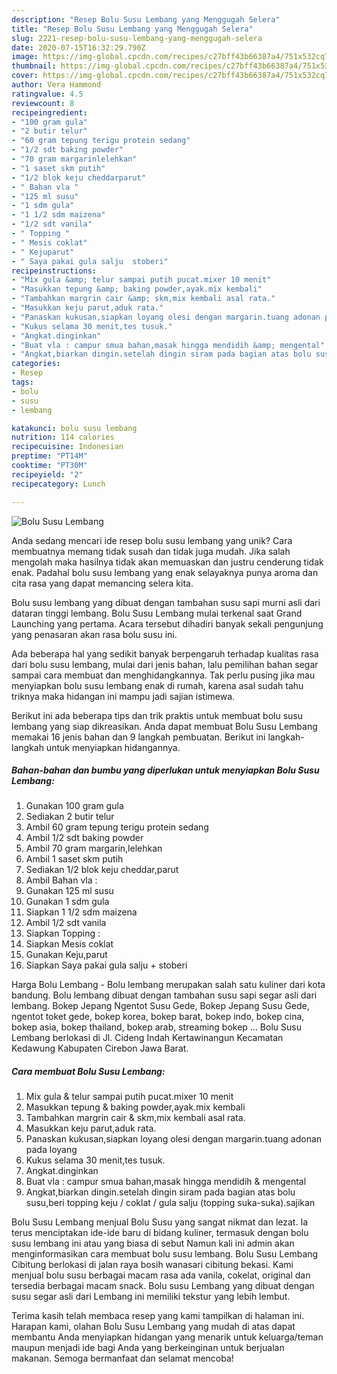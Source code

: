 ```yaml
---
description: "Resep Bolu Susu Lembang yang Menggugah Selera"
title: "Resep Bolu Susu Lembang yang Menggugah Selera"
slug: 2221-resep-bolu-susu-lembang-yang-menggugah-selera
date: 2020-07-15T16:32:29.790Z
image: https://img-global.cpcdn.com/recipes/c27bff43b66387a4/751x532cq70/bolu-susu-lembang-foto-resep-utama.jpg
thumbnail: https://img-global.cpcdn.com/recipes/c27bff43b66387a4/751x532cq70/bolu-susu-lembang-foto-resep-utama.jpg
cover: https://img-global.cpcdn.com/recipes/c27bff43b66387a4/751x532cq70/bolu-susu-lembang-foto-resep-utama.jpg
author: Vera Hammond
ratingvalue: 4.5
reviewcount: 8
recipeingredient:
- "100 gram gula"
- "2 butir telur"
- "60 gram tepung terigu protein sedang"
- "1/2 sdt baking powder"
- "70 gram margarinlelehkan"
- "1 saset skm putih"
- "1/2 blok keju cheddarparut"
- " Bahan vla "
- "125 ml susu"
- "1 sdm gula"
- "1 1/2 sdm maizena"
- "1/2 sdt vanila"
- " Topping "
- " Mesis coklat"
- " Kejuparut"
- " Saya pakai gula salju  stoberi"
recipeinstructions:
- "Mix gula &amp; telur sampai putih pucat.mixer 10 menit"
- "Masukkan tepung &amp; baking powder,ayak.mix kembali"
- "Tambahkan margrin cair &amp; skm,mix kembali asal rata."
- "Masukkan keju parut,aduk rata."
- "Panaskan kukusan,siapkan loyang olesi dengan margarin.tuang adonan pada loyang"
- "Kukus selama 30 menit,tes tusuk."
- "Angkat.dinginkan"
- "Buat vla : campur smua bahan,masak hingga mendidih &amp; mengental"
- "Angkat,biarkan dingin.setelah dingin siram pada bagian atas bolu susu,beri topping keju / coklat / gula salju (topping suka-suka).sajikan"
categories:
- Resep
tags:
- bolu
- susu
- lembang

katakunci: bolu susu lembang 
nutrition: 114 calories
recipecuisine: Indonesian
preptime: "PT14M"
cooktime: "PT30M"
recipeyield: "2"
recipecategory: Lunch

---
```



![Bolu Susu Lembang](https://img-global.cpcdn.com/recipes/c27bff43b66387a4/751x532cq70/bolu-susu-lembang-foto-resep-utama.jpg)

Anda sedang mencari ide resep bolu susu lembang yang unik? Cara membuatnya memang tidak susah dan tidak juga mudah. Jika salah mengolah maka hasilnya tidak akan memuaskan dan justru cenderung tidak enak. Padahal bolu susu lembang yang enak selayaknya punya aroma dan cita rasa yang dapat memancing selera kita.

Bolu susu lembang yang dibuat dengan tambahan susu sapi murni asli dari dataran tinggi lembang. Bolu Susu Lembang mulai terkenal saat Grand Launching yang pertama. Acara tersebut dihadiri banyak sekali pengunjung yang penasaran akan rasa bolu susu ini.

Ada beberapa hal yang sedikit banyak berpengaruh terhadap kualitas rasa dari bolu susu lembang, mulai dari jenis bahan, lalu pemilihan bahan segar sampai cara membuat dan menghidangkannya. Tak perlu pusing jika mau menyiapkan bolu susu lembang enak di rumah, karena asal sudah tahu triknya maka hidangan ini mampu jadi sajian istimewa.


Berikut ini ada beberapa tips dan trik praktis untuk membuat bolu susu lembang yang siap dikreasikan. Anda dapat membuat Bolu Susu Lembang memakai 16 jenis bahan dan 9 langkah pembuatan. Berikut ini langkah-langkah untuk menyiapkan hidangannya.

<!--inarticleads1-->

##### Bahan-bahan dan bumbu yang diperlukan untuk menyiapkan Bolu Susu Lembang:

1. Gunakan 100 gram gula
1. Sediakan 2 butir telur
1. Ambil 60 gram tepung terigu protein sedang
1. Ambil 1/2 sdt baking powder
1. Ambil 70 gram margarin,lelehkan
1. Ambil 1 saset skm putih
1. Sediakan 1/2 blok keju cheddar,parut
1. Ambil  Bahan vla :
1. Gunakan 125 ml susu
1. Gunakan 1 sdm gula
1. Siapkan 1 1/2 sdm maizena
1. Ambil 1/2 sdt vanila
1. Siapkan  Topping :
1. Siapkan  Mesis coklat
1. Gunakan  Keju,parut
1. Siapkan  Saya pakai gula salju + stoberi


Harga Bolu Lembang - Bolu lembang merupakan salah satu kuliner dari kota bandung. Bolu lembang dibuat dengan tambahan susu sapi segar asli dari lembang. Bokep Jepang Ngentot Susu Gede, Bokep Jepang Susu Gede, ngentot toket gede, bokep korea, bokep barat, bokep indo, bokep cina, bokep asia, bokep thailand, bokep arab, streaming bokep … Bolu Susu Lembang berlokasi di Jl. Cideng Indah Kertawinangun Kecamatan Kedawung Kabupaten Cirebon Jawa Barat. 

<!--inarticleads2-->

##### Cara membuat Bolu Susu Lembang:

1. Mix gula &amp; telur sampai putih pucat.mixer 10 menit
1. Masukkan tepung &amp; baking powder,ayak.mix kembali
1. Tambahkan margrin cair &amp; skm,mix kembali asal rata.
1. Masukkan keju parut,aduk rata.
1. Panaskan kukusan,siapkan loyang olesi dengan margarin.tuang adonan pada loyang
1. Kukus selama 30 menit,tes tusuk.
1. Angkat.dinginkan
1. Buat vla : campur smua bahan,masak hingga mendidih &amp; mengental
1. Angkat,biarkan dingin.setelah dingin siram pada bagian atas bolu susu,beri topping keju / coklat / gula salju (topping suka-suka).sajikan


Bolu Susu Lembang menjual Bolu Susu yang sangat nikmat dan lezat. Ia terus menciptakan ide-ide baru di bidang kuliner, termasuk dengan bolu susu lembang ini atau yang biasa di sebut Namun kali ini admin akan menginformasikan cara membuat bolu susu lembang. Bolu Susu Lembang Cibitung berlokasi di jalan raya bosih wanasari cibitung bekasi. Kami menjual bolu susu berbagai macam rasa ada vanila, cokelat, original dan tersedia berbagai macam snack. Bolu susu Lembang yang dibuat dengan susu segar asli dari Lembang ini memiliki tekstur yang lebih lembut. 

Terima kasih telah membaca resep yang kami tampilkan di halaman ini. Harapan kami, olahan Bolu Susu Lembang yang mudah di atas dapat membantu Anda menyiapkan hidangan yang menarik untuk keluarga/teman maupun menjadi ide bagi Anda yang berkeinginan untuk berjualan makanan. Semoga bermanfaat dan selamat mencoba!
